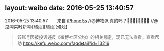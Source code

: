 layout: weibo
date: 2016-05-25 13:40:57
---
<meta name="referrer" content="no-referrer" />

2016-05-25 13:40:57  &nbsp;&nbsp;&nbsp;&nbsp;&nbsp;&nbsp; 来自 <a href="sinaweibo://customweibosource" rel="nofollow">iPhone 5s</a>
//@博物派:真的吗？🙏🏻🙏🏻🙏🏻🙏🏻 //@见闻实时新闻:[蜡烛][蜡烛][蜡烛]
>  该账号因被投诉违反《微博社区公约》的相关规定，现已无法查看。查看帮助 https://kefu.weibo.com/faqdetail?id=13216
